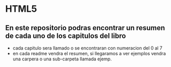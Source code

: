 # HTML5
##  En este repositorio podras encontrar un resumen de cada uno de los capitulos del libro
 
* cada capitulo sera llamado o se encontraran con numeracion del 0 al 7
* en cada readme vendra el resumen, si llegaramos a ver ejemplos vendra una carpera o una sub-carpeta llamada ejemp.